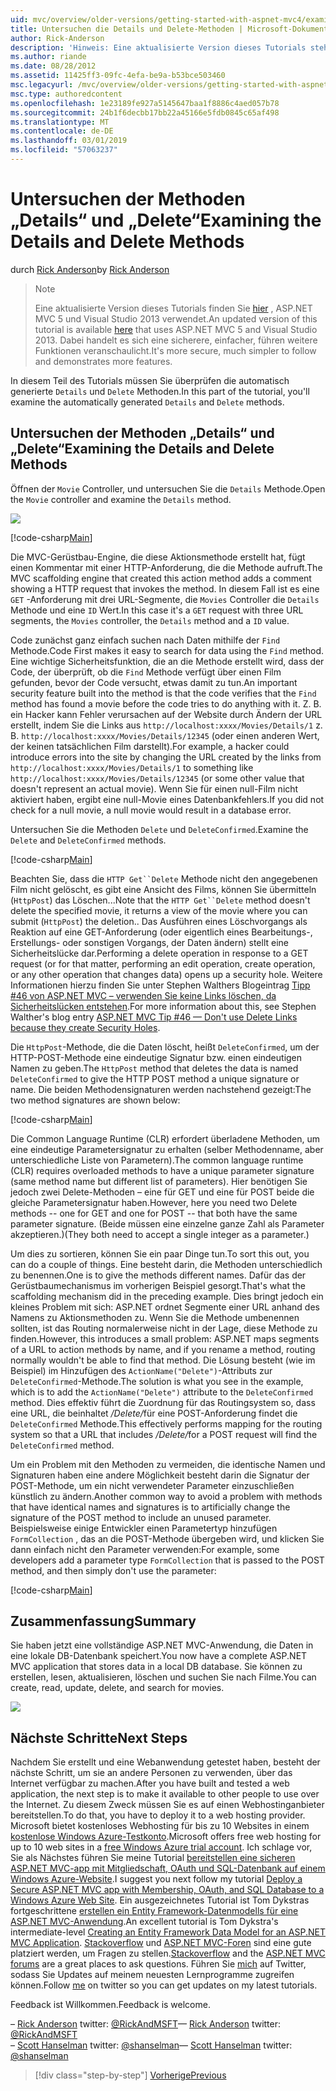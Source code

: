 ```yaml
---
uid: mvc/overview/older-versions/getting-started-with-aspnet-mvc4/examining-the-details-and-delete-methods
title: Untersuchen die Details und Delete-Methoden | Microsoft-Dokumentation
author: Rick-Anderson
description: 'Hinweis: Eine aktualisierte Version dieses Tutorials steht hier, dass das ASP.NET MVC 5 und Visual Studio 2013 verwendet. Es ist eine sicherere, viel einfacher zu folgen und demo...'
ms.author: riande
ms.date: 08/28/2012
ms.assetid: 11425ff3-09fc-4efa-be9a-b53bce503460
msc.legacyurl: /mvc/overview/older-versions/getting-started-with-aspnet-mvc4/examining-the-details-and-delete-methods
msc.type: authoredcontent
ms.openlocfilehash: 1e23189fe927a5145647baa1f8886c4aed057b78
ms.sourcegitcommit: 24b1f6decbb17bb22a45166e5fdb0845c65af498
ms.translationtype: MT
ms.contentlocale: de-DE
ms.lasthandoff: 03/01/2019
ms.locfileid: "57063237"
---
```

<a name="examining-the-details-and-delete-methods"></a><span data-ttu-id="a37a2-104">Untersuchen der Methoden „Details“ und „Delete“</span><span class="sxs-lookup"><span data-stu-id="a37a2-104">Examining the Details and Delete Methods</span></span>
====================
<span data-ttu-id="a37a2-105">durch [Rick Anderson]((https://twitter.com/RickAndMSFT))</span><span class="sxs-lookup"><span data-stu-id="a37a2-105">by [Rick Anderson]((https://twitter.com/RickAndMSFT))</span></span>

> > [!NOTE]
> > <span data-ttu-id="a37a2-106">Eine aktualisierte Version dieses Tutorials finden Sie [hier](../../getting-started/introduction/getting-started.md) , ASP.NET MVC 5 und Visual Studio 2013 verwendet.</span><span class="sxs-lookup"><span data-stu-id="a37a2-106">An updated version of this tutorial is available [here](../../getting-started/introduction/getting-started.md) that uses ASP.NET MVC 5 and Visual Studio 2013.</span></span> <span data-ttu-id="a37a2-107">Dabei handelt es sich eine sicherere, einfacher, führen weitere Funktionen veranschaulicht.</span><span class="sxs-lookup"><span data-stu-id="a37a2-107">It's more secure, much simpler to follow and demonstrates more features.</span></span>


<span data-ttu-id="a37a2-108">In diesem Teil des Tutorials müssen Sie überprüfen die automatisch generierte `Details` und `Delete` Methoden.</span><span class="sxs-lookup"><span data-stu-id="a37a2-108">In this part of the tutorial, you'll examine the automatically generated `Details` and `Delete` methods.</span></span>

## <a name="examining-the-details-and-delete-methods"></a><span data-ttu-id="a37a2-109">Untersuchen der Methoden „Details“ und „Delete“</span><span class="sxs-lookup"><span data-stu-id="a37a2-109">Examining the Details and Delete Methods</span></span>

<span data-ttu-id="a37a2-110">Öffnen der `Movie` Controller, und untersuchen Sie die `Details` Methode.</span><span class="sxs-lookup"><span data-stu-id="a37a2-110">Open the `Movie` controller and examine the `Details` method.</span></span>

![](examining-the-details-and-delete-methods/_static/image1.png)

[!code-csharp[Main](examining-the-details-and-delete-methods/samples/sample1.cs)]

<span data-ttu-id="a37a2-111">Die MVC-Gerüstbau-Engine, die diese Aktionsmethode erstellt hat, fügt einen Kommentar mit einer HTTP-Anforderung, die die Methode aufruft.</span><span class="sxs-lookup"><span data-stu-id="a37a2-111">The MVC scaffolding engine that created this action method adds a comment showing a HTTP request that invokes the method.</span></span> <span data-ttu-id="a37a2-112">In diesem Fall ist es eine `GET` -Anforderung mit drei URL-Segmente, die `Movies` Controller die `Details` Methode und eine `ID` Wert.</span><span class="sxs-lookup"><span data-stu-id="a37a2-112">In this case it's a `GET` request with three URL segments, the `Movies` controller, the `Details` method and a `ID` value.</span></span>

<span data-ttu-id="a37a2-113">Code zunächst ganz einfach suchen nach Daten mithilfe der `Find` Methode.</span><span class="sxs-lookup"><span data-stu-id="a37a2-113">Code First makes it easy to search for data using the `Find` method.</span></span> <span data-ttu-id="a37a2-114">Eine wichtige Sicherheitsfunktion, die an die Methode erstellt wird, dass der Code, der überprüft, ob die `Find` Methode verfügt über einen Film gefunden, bevor der Code versucht, etwas damit zu tun.</span><span class="sxs-lookup"><span data-stu-id="a37a2-114">An important security feature built into the method is that the code verifies that the `Find` method has found a movie before the code tries to do anything with it.</span></span> <span data-ttu-id="a37a2-115">Z. B. ein Hacker kann Fehler verursachen auf der Website durch Ändern der URL erstellt, indem Sie die Links aus `http://localhost:xxxx/Movies/Details/1` z. B. `http://localhost:xxxx/Movies/Details/12345` (oder einen anderen Wert, der keinen tatsächlichen Film darstellt).</span><span class="sxs-lookup"><span data-stu-id="a37a2-115">For example, a hacker could introduce errors into the site by changing the URL created by the links from `http://localhost:xxxx/Movies/Details/1` to something like `http://localhost:xxxx/Movies/Details/12345` (or some other value that doesn't represent an actual movie).</span></span> <span data-ttu-id="a37a2-116">Wenn Sie für einen null-Film nicht aktiviert haben, ergibt eine null-Movie eines Datenbankfehlers.</span><span class="sxs-lookup"><span data-stu-id="a37a2-116">If you did not check for a null movie, a null movie would result in a database error.</span></span>

<span data-ttu-id="a37a2-117">Untersuchen Sie die Methoden `Delete` und `DeleteConfirmed`.</span><span class="sxs-lookup"><span data-stu-id="a37a2-117">Examine the `Delete` and `DeleteConfirmed` methods.</span></span>

[!code-csharp[Main](examining-the-details-and-delete-methods/samples/sample2.cs?highlight=17)]

<span data-ttu-id="a37a2-118">Beachten Sie, dass die `HTTP Get``Delete` Methode nicht den angegebenen Film nicht gelöscht, es gibt eine Ansicht des Films, können Sie übermitteln (`HttpPost`) das Löschen...</span><span class="sxs-lookup"><span data-stu-id="a37a2-118">Note that the `HTTP Get``Delete` method doesn't delete the specified movie, it returns a view of the movie where you can submit (`HttpPost`) the deletion..</span></span> <span data-ttu-id="a37a2-119">Das Ausführen eines Löschvorgangs als Reaktion auf eine GET-Anforderung (oder eigentlich eines Bearbeitungs-, Erstellungs- oder sonstigen Vorgangs, der Daten ändern) stellt eine Sicherheitslücke dar.</span><span class="sxs-lookup"><span data-stu-id="a37a2-119">Performing a delete operation in response to a GET request (or for that matter, performing an edit operation, create operation, or any other operation that changes data) opens up a security hole.</span></span> <span data-ttu-id="a37a2-120">Weitere Informationen hierzu finden Sie unter Stephen Walthers Blogeintrag [Tipp #46 von ASP.NET MVC – verwenden Sie keine Links löschen, da Sicherheitslücken entstehen](http://stephenwalther.com/blog/archive/2009/01/21/asp.net-mvc-tip-46-ndash-donrsquot-use-delete-links-because.aspx).</span><span class="sxs-lookup"><span data-stu-id="a37a2-120">For more information about this, see Stephen Walther's blog entry [ASP.NET MVC Tip #46 — Don't use Delete Links because they create Security Holes](http://stephenwalther.com/blog/archive/2009/01/21/asp.net-mvc-tip-46-ndash-donrsquot-use-delete-links-because.aspx).</span></span>

<span data-ttu-id="a37a2-121">Die `HttpPost`-Methode, die die Daten löscht, heißt `DeleteConfirmed`, um der HTTP-POST-Methode eine eindeutige Signatur bzw. einen eindeutigen Namen zu geben.</span><span class="sxs-lookup"><span data-stu-id="a37a2-121">The `HttpPost` method that deletes the data is named `DeleteConfirmed` to give the HTTP POST method a unique signature or name.</span></span> <span data-ttu-id="a37a2-122">Die beiden Methodensignaturen werden nachstehend gezeigt:</span><span class="sxs-lookup"><span data-stu-id="a37a2-122">The two method signatures are shown below:</span></span>

[!code-csharp[Main](examining-the-details-and-delete-methods/samples/sample3.cs)]

<span data-ttu-id="a37a2-123">Die Common Language Runtime (CLR) erfordert überladene Methoden, um eine eindeutige Parametersignatur zu erhalten (selber Methodenname, aber unterschiedliche Liste von Parametern).</span><span class="sxs-lookup"><span data-stu-id="a37a2-123">The common language runtime (CLR) requires overloaded methods to have a unique parameter signature (same method name but different list of parameters).</span></span> <span data-ttu-id="a37a2-124">Hier benötigen Sie jedoch zwei Delete-Methoden – eine für GET und eine für POST beide die gleiche Parametersignatur haben.</span><span class="sxs-lookup"><span data-stu-id="a37a2-124">However, here you need two Delete methods -- one for GET and one for POST -- that both have the same parameter signature.</span></span> <span data-ttu-id="a37a2-125">(Beide müssen eine einzelne ganze Zahl als Parameter akzeptieren.)</span><span class="sxs-lookup"><span data-stu-id="a37a2-125">(They both need to accept a single integer as a parameter.)</span></span>

<span data-ttu-id="a37a2-126">Um dies zu sortieren, können Sie ein paar Dinge tun.</span><span class="sxs-lookup"><span data-stu-id="a37a2-126">To sort this out, you can do a couple of things.</span></span> <span data-ttu-id="a37a2-127">Eine besteht darin, die Methoden unterschiedlich zu benennen.</span><span class="sxs-lookup"><span data-stu-id="a37a2-127">One is to give the methods different names.</span></span> <span data-ttu-id="a37a2-128">Dafür das der Gerüstbaumechanismus im vorherigen Beispiel gesorgt.</span><span class="sxs-lookup"><span data-stu-id="a37a2-128">That's what the scaffolding mechanism did in the preceding example.</span></span> <span data-ttu-id="a37a2-129">Dies bringt jedoch ein kleines Problem mit sich: ASP.NET ordnet Segmente einer URL anhand des Namens zu Aktionsmethoden zu. Wenn Sie die Methode umbenennen sollten, ist das Routing normalerweise nicht in der Lage, diese Methode zu finden.</span><span class="sxs-lookup"><span data-stu-id="a37a2-129">However, this introduces a small problem: ASP.NET maps segments of a URL to action methods by name, and if you rename a method, routing normally wouldn't be able to find that method.</span></span> <span data-ttu-id="a37a2-130">Die Lösung besteht (wie im Beispiel) im Hinzufügen des `ActionName("Delete")`-Attributs zur `DeleteConfirmed`-Methode.</span><span class="sxs-lookup"><span data-stu-id="a37a2-130">The solution is what you see in the example, which is to add the `ActionName("Delete")` attribute to the `DeleteConfirmed` method.</span></span> <span data-ttu-id="a37a2-131">Dies effektiv führt die Zuordnung für das Routingsystem so, dass eine URL, die beinhaltet <em>/Delete/</em>für eine POST-Anforderung findet die `DeleteConfirmed` Methode.</span><span class="sxs-lookup"><span data-stu-id="a37a2-131">This effectively performs mapping for the routing system so that a URL that includes <em>/Delete/</em>for a POST request will find the `DeleteConfirmed` method.</span></span>

<span data-ttu-id="a37a2-132">Um ein Problem mit den Methoden zu vermeiden, die identische Namen und Signaturen haben eine andere Möglichkeit besteht darin die Signatur der POST-Methode, um ein nicht verwendeter Parameter einzuschließen künstlich zu ändern.</span><span class="sxs-lookup"><span data-stu-id="a37a2-132">Another common way to avoid a problem with methods that have identical names and signatures is to artificially change the signature of the POST method to include an unused parameter.</span></span> <span data-ttu-id="a37a2-133">Beispielsweise einige Entwickler einen Parametertyp hinzufügen `FormCollection` , das an die POST-Methode übergeben wird, und klicken Sie dann einfach nicht den Parameter verwenden:</span><span class="sxs-lookup"><span data-stu-id="a37a2-133">For example, some developers add a parameter type `FormCollection` that is passed to the POST method, and then simply don't use the parameter:</span></span>

[!code-csharp[Main](examining-the-details-and-delete-methods/samples/sample4.cs)]

## <a name="summary"></a><span data-ttu-id="a37a2-134">Zusammenfassung</span><span class="sxs-lookup"><span data-stu-id="a37a2-134">Summary</span></span>

<span data-ttu-id="a37a2-135">Sie haben jetzt eine vollständige ASP.NET MVC-Anwendung, die Daten in eine lokale DB-Datenbank speichert.</span><span class="sxs-lookup"><span data-stu-id="a37a2-135">You now have a complete ASP.NET MVC application that stores data in a local DB database.</span></span> <span data-ttu-id="a37a2-136">Sie können zu erstellen, lesen, aktualisieren, löschen und suchen Sie nach Filme.</span><span class="sxs-lookup"><span data-stu-id="a37a2-136">You can create, read, update, delete, and search for movies.</span></span>

![](examining-the-details-and-delete-methods/_static/image2.png)

## <a name="next-steps"></a><span data-ttu-id="a37a2-137">Nächste Schritte</span><span class="sxs-lookup"><span data-stu-id="a37a2-137">Next Steps</span></span>

<span data-ttu-id="a37a2-138">Nachdem Sie erstellt und eine Webanwendung getestet haben, besteht der nächste Schritt, um sie an andere Personen zu verwenden, über das Internet verfügbar zu machen.</span><span class="sxs-lookup"><span data-stu-id="a37a2-138">After you have built and tested a web application, the next step is to make it available to other people to use over the Internet.</span></span> <span data-ttu-id="a37a2-139">Zu diesem Zweck müssen Sie es auf einen Webhostinganbieter bereitstellen.</span><span class="sxs-lookup"><span data-stu-id="a37a2-139">To do that, you have to deploy it to a web hosting provider.</span></span> <span data-ttu-id="a37a2-140">Microsoft bietet kostenloses Webhosting für bis zu 10 Websites in einem [kostenlose Windows Azure-Testkonto](https://www.windowsazure.com/pricing/free-trial/?WT.mc_id=A443DD604).</span><span class="sxs-lookup"><span data-stu-id="a37a2-140">Microsoft offers free web hosting for up to 10 web sites in a [free Windows Azure trial account](https://www.windowsazure.com/pricing/free-trial/?WT.mc_id=A443DD604).</span></span> <span data-ttu-id="a37a2-141">Ich schlage vor, Sie als Nächstes führen Sie meine Tutorial [bereitstellen eine sicheren ASP.NET MVC-app mit Mitgliedschaft, OAuth und SQL-Datenbank auf einem Windows Azure-Website](https://docs.microsoft.com/aspnet/core/security/authorization/secure-data).</span><span class="sxs-lookup"><span data-stu-id="a37a2-141">I suggest you next follow my tutorial [Deploy a Secure ASP.NET MVC app with Membership, OAuth, and SQL Database to a Windows Azure Web Site](https://docs.microsoft.com/aspnet/core/security/authorization/secure-data).</span></span> <span data-ttu-id="a37a2-142">Ein ausgezeichnetes Tutorial ist Tom Dykstras fortgeschrittene [erstellen ein Entity Framework-Datenmodells für eine ASP.NET MVC-Anwendung](../../getting-started/getting-started-with-ef-using-mvc/creating-an-entity-framework-data-model-for-an-asp-net-mvc-application.md).</span><span class="sxs-lookup"><span data-stu-id="a37a2-142">An excellent tutorial is Tom Dykstra's intermediate-level [Creating an Entity Framework Data Model for an ASP.NET MVC Application](../../getting-started/getting-started-with-ef-using-mvc/creating-an-entity-framework-data-model-for-an-asp-net-mvc-application.md).</span></span> <span data-ttu-id="a37a2-143">[Stackoverflow](http://stackoverflow.com/help) und [ASP.NET MVC-Foren](https://forums.asp.net/1146.aspx) sind eine gute platziert werden, um Fragen zu stellen.</span><span class="sxs-lookup"><span data-stu-id="a37a2-143">[Stackoverflow](http://stackoverflow.com/help) and the [ASP.NET MVC forums](https://forums.asp.net/1146.aspx) are a great places to ask questions.</span></span> <span data-ttu-id="a37a2-144">Führen Sie [mich](https://twitter.com/RickAndMSFT) auf Twitter, sodass Sie Updates auf meinem neuesten Lernprogramme zugreifen können.</span><span class="sxs-lookup"><span data-stu-id="a37a2-144">Follow [me](https://twitter.com/RickAndMSFT) on twitter so you can get updates on my latest tutorials.</span></span>

<span data-ttu-id="a37a2-145">Feedback ist Willkommen.</span><span class="sxs-lookup"><span data-stu-id="a37a2-145">Feedback is welcome.</span></span>

<span data-ttu-id="a37a2-146">– [Rick Anderson](https://blogs.msdn.com/rickAndy) twitter: [@RickAndMSFT](https://twitter.com/RickAndMSFT)</span><span class="sxs-lookup"><span data-stu-id="a37a2-146">— [Rick Anderson](https://blogs.msdn.com/rickAndy) twitter: [@RickAndMSFT](https://twitter.com/RickAndMSFT)</span></span>  
<span data-ttu-id="a37a2-147">– [Scott Hanselman](http://www.hanselman.com/blog/) twitter: [@shanselman](https://twitter.com/shanselman)</span><span class="sxs-lookup"><span data-stu-id="a37a2-147">— [Scott Hanselman](http://www.hanselman.com/blog/) twitter: [@shanselman](https://twitter.com/shanselman)</span></span>

> [!div class="step-by-step"]
> [<span data-ttu-id="a37a2-148">Vorherige</span><span class="sxs-lookup"><span data-stu-id="a37a2-148">Previous</span></span>](adding-validation-to-the-model.md)

